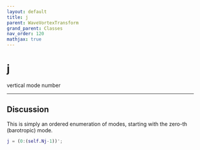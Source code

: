 ```yaml
---
layout: default
title: j
parent: WaveVortexTransform
grand_parent: Classes
nav_order: 120
mathjax: true
---
```


#  j

vertical mode number


---

## Discussion

This is simply an ordered enumeration of modes, starting with the zero-th (barotropic) mode.
```matlab
j = (0:(self.Nj-1))';
```

